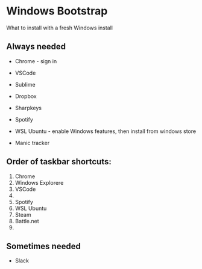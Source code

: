 # Windows Bootstrap
What to install with a fresh Windows install

## Always needed
- Chrome - sign in

- VSCode

- Sublime

- Dropbox

- Sharpkeys

- Spotify

- WSL Ubuntu - enable Windows features, then install from windows store

- Manic tracker


## Order of taskbar shortcuts:
  1. Chrome
  2. Windows Explorere
  3. VSCode
  4. 
  1. Spotify
  7. WSL Ubuntu
  1. Steam
  1. Battle.net
  1. 


## Sometimes needed

- Slack
